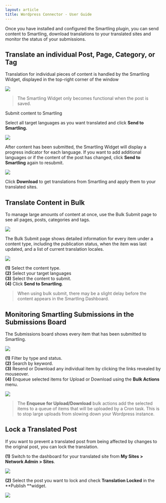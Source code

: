 ```yaml
---
layout: article
title: Wordpress Connector - User Guide
---
```



Once you have installed and configured the Smartling plugin, you can send content to Smartling, download translations to your translated sites and monitor the status of your submissions.

## Translate an individual Post, Page, Category, or Tag

Translation for individual pieces of content is handled by the Smartling Widget, displayed in the top-right corner of the window

![](/uploads/versions/edit_post_-_my_personal_site_-_wordpress---x----1115-648x---.png)

> The Smartling Widget only becomes functional when the post is saved.

Submit content to Smartling

Select all target languages as you want translated and click **Send to Smartling.**

![](/uploads/versions/2bdcc9ce-d95e-11e4-8ad5-a40f3492135b_png__999-907_---x----281-259x---.png)

After content has been submitted, the Smartling Widget will display a progress indicator for each language. If you want to add additional languages or if the content of the post has changed, click **Send to Smartling** again to resubmit.

![](/uploads/versions/88ae825a-d95e-11e4-8338-783a32b33686_png__996-903_---x----285-250x---.png)

Click **Download** to get translations from Smartling and apply them to your translated sites.

## Translate Content in Bulk

To manage large amounts of content at once, use the Bulk Submit page to see all pages, posts, categories and tags.

![](/uploads/versions/d0550700-d95e-11e4-9b7e-4845cc92c1aa_png__328-199_---x----331-196x---.png)

The Bulk Submit page shows detailed information for every item under a content type, including the publication status, when the item was last updated, and a list of current translation locales.

![](/uploads/versions/425bc3de-d95f-11e4-956d-f3270881fa93_png__994-675_---x----987-674x---.png)

**(1)** Select the content type.
<br>**(2)** Select your target languages
<br>**(3)** Select the content to submit.
<br>**(4)** Click **Send to Smartling**.

> When using bulk submit, there may be a slight delay before the content appears in the Smartling Dashboard.

## Monitoring Smartling Submissions in the Submissions Board

The Submissions board shows every item that has been submitted to Smartling.

![](/uploads/versions/posts_-_my_personal_site_-_wordpress---x----324-142x---.png)

**(1)** Filter by type and status.
<br>**(2)** Search by keyword.
<br>**(3)** Resend or Download any individual item by clicking the links revealed by mouseover.
<br>**(4)**&nbsp;Enqueue selected items for Upload or Download using the **Bulk Actions** menu.

![](/uploads/versions/submissions_board_-_my_personal_site_-_wordpress---x----1033-702x---.png)

> The **Enqueue for Upload/Download** bulk actions add the selected items to a queue of items that will be uploaded by a Cron task. This is to stop large uploads from slowing down your Wordpress instance.

## Lock a Translated Post

If you want to prevent a translated post from being affected by changes to the original post, you can lock the translation.

**(1)** Switch to the dashboard for your translated site from&nbsp;**My Sites &gt; Network Admin &gt; Sites**.

![](/uploads/versions/sites_-_network_admin__smartling_sites_-_wordpress---x----1272-615x---.png)

**(2)** Select the post you want to lock and check **Translation Locked** in the **Publish&nbsp;**widget.

![](/uploads/versions/edit_post_-_my_french_company_site_-_wordpress---x----291-356x---.png)
